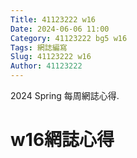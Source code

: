 ```yaml
---
Title: 41123222 w16
Date: 2024-06-06 11:00
Category: 41123222 bg5 w16
Tags: 網誌編寫
Slug: 41123222 w16
Author: 41123222 
---
```


2024 Spring 每周網誌心得.

<!-- PELICAN_END_SUMMARY -->

# w16網誌心得